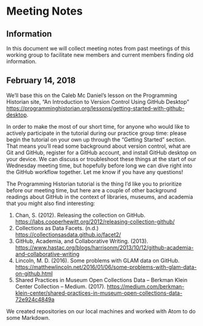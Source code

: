 # Meeting Notes

## Information
In this document we will collect meeting notes from past meetings of this working group to facilitate new members and current members finding old information.

## February 14, 2018
We’ll base this on the Caleb Mc Daniel’s lesson on the Programming Historian site, “An Introduction to Version Control Using GitHub Desktop” <https://programminghistorian.org/lessons/getting-started-with-github-desktop>.

In order to make the most of our short time, for anyone who would like to actively participate in the tutorial during our practice group time: please begin the tutorial on your own up through the “Getting Started” section. That means you’ll read some background about version control, what are Git and GitHub, register for a GitHub account, and install GitHub desktop on your device. We can discuss or troubleshoot these things at the start of our Wednesday meeting time, but hopefully before long we can dive right into the GitHub workflow together. Let me know if you have any questions!

The Programming Historian tutorial is the thing I’d like you to prioritize before our meeting time, but here are a couple of other background readings about GitHub in the context of libraries, museums, and academia that you might also find interesting:

1.	Chan, S. (2012). Releasing the collection on GitHub. <https://labs.cooperhewitt.org/2012/releasing-collection-github/>
2.	Collections as Data Facets. (n.d.) <https://collectionsasdata.github.io/facet2/>
3.	GitHub, Academia, and Collaborative Writing. (2013). <https://www.hastac.org/blogs/harrisonm/2013/10/12/github-academia-and-collaborative-writing>
4.	Lincoln, M. D. (2016). Some problems with GLAM data on GitHub. <https://matthewlincoln.net/2016/01/06/some-problems-with-glam-data-on-github.html>
5.	Shared Practices in Museum Open Collections Data – Berkman Klein Center Collection – Medium. (2017). <https://medium.com/berkman-klein-center/shared-practices-in-museum-open-collections-data-72e924c4849a>

We created repositories on our local machines and worked with Atom to do some Markdown.
